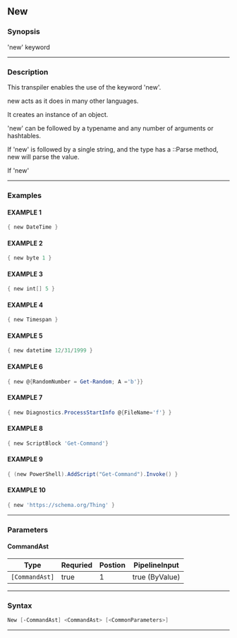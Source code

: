 
New
---
### Synopsis
'new' keyword

---
### Description

This transpiler enables the use of the keyword 'new'.

new acts as it does in many other languages.  

It creates an instance of an object.

'new' can be followed by a typename and any number of arguments or hashtables.

If 'new' is followed by a single string, and the type has a ::Parse method, new will parse the value.

If 'new'

---
### Examples
#### EXAMPLE 1
```PowerShell
{ new DateTime }
```

#### EXAMPLE 2
```PowerShell
{ new byte 1 }
```

#### EXAMPLE 3
```PowerShell
{ new int[] 5 }
```

#### EXAMPLE 4
```PowerShell
{ new Timespan }
```

#### EXAMPLE 5
```PowerShell
{ new datetime 12/31/1999 }
```

#### EXAMPLE 6
```PowerShell
{ new @{RandomNumber = Get-Random; A ='b'}}
```

#### EXAMPLE 7
```PowerShell
{ new Diagnostics.ProcessStartInfo @{FileName='f'} }
```

#### EXAMPLE 8
```PowerShell
{ new ScriptBlock 'Get-Command'}
```

#### EXAMPLE 9
```PowerShell
{ (new PowerShell).AddScript("Get-Command").Invoke() }
```

#### EXAMPLE 10
```PowerShell
{ new 'https://schema.org/Thing' }
```

---
### Parameters
#### **CommandAst**

|Type              |Requried|Postion|PipelineInput |
|------------------|--------|-------|--------------|
|```[CommandAst]```|true    |1      |true (ByValue)|
---
### Syntax
```PowerShell
New [-CommandAst] <CommandAst> [<CommonParameters>]
```
---



